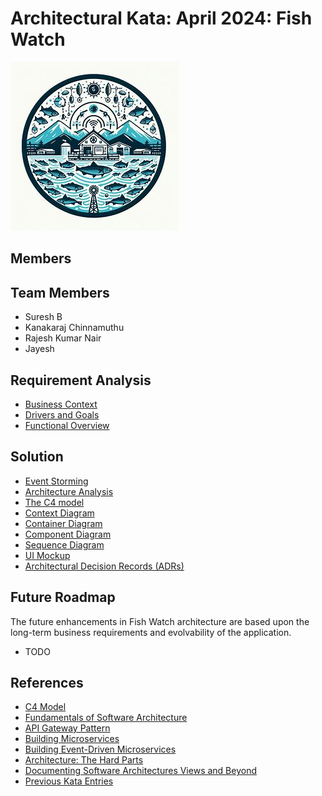 # Architectural Kata: April 2024: Fish Watch

![Fish Watch](logo.jpg) 

## Members

## Team Members

- Suresh B
- Kanakaraj Chinnamuthu
- Rajesh Kumar Nair
- Jayesh 

## Requirement Analysis

* [Business Context](./Functional/context.md)
* [Drivers and Goals](./Functional/DriversGoals.md)
* [Functional Overview](./Functional/functional-overview.md)

## Solution
* [Event Storming](./Architecture/Event-Storming.md)
* [Architecture Analysis](./Architecture/ArchAnalysis.md)
* [The C4 model](./Architecture/C4.md)
* [Context Diagram](./Architecture/ContextDiagram.md)
* [Container Diagram](./Architecture/ContainerDiagram.md)
* [Component Diagram](./Architecture/ComponentDiagram.md)
* [Sequence Diagram](./Architecture/TripExtractionFromEmail.md)
* [UI Mockup](./Architecture/UI_Mock.md)
* [Architectural Decision Records (ADRs)](./Architecture_Decision_Reports)

## Future Roadmap
The future enhancements in Fish Watch architecture are based upon the long-term business requirements and evolvability of the application.

* TODO

## References
* [C4 Model](https://c4model.com/)
* [Fundamentals of Software Architecture](https://learning.oreilly.com/library/view/fundamentals-of-software/9781492043447/)
* [API Gateway Pattern](https://microservices.io/patterns/apigateway.html) 
* [Building Microservices](https://learning.oreilly.com/library/view/building-microservices-2nd/9781492034018/)  
* [Building Event-Driven Microservices](https://learning.oreilly.com/library/view/building-event-driven-microservices/9781492057888/)  
* [Architecture: The Hard Parts](https://alistair.cockburn.us/hexagonal-architecture/)  
* [Documenting Software Architectures Views and Beyond](https://learning.oreilly.com/library/view/documenting-software-architectures/9780132488617/)  
* [Previous Kata Entries](https://github.com/TheMarmots/ArchKatas2022.git)
